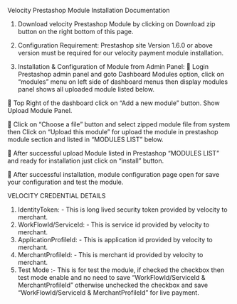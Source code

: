 
Velocity Prestashop Module Installation Documentation 



1.	Download velocity Prestashop Module by clicking on Download zip button on the right bottom of this page.

2.	Configuration Requirement: Prestashop site Version 1.6.0 or above version must be required for our velocity payment module installation.


3.	Installation & Configuration of Module from Admin Panel:
	Login Prestashop admin panel and goto Dashboard Modules option, click on “modules” menu on left side of dashboard menus then display modules panel shows all uploaded module listed below.

	Top Right of the dashboard click on “Add a new module” button. Show Upload Module Panel.

	Click on “Choose a file” button and select zipped module file from system then Click on “Upload this module” for upload the module in prestashop module section and listed in “MODULES LIST” below.

	After successful upload Module listed in Prestashop “MODULES LIST” and ready for installation just click on “install” button.

	After successful installation, module configuration page open for save your configuration and test the module.

VELOCITY CREDENTIAL DETAILS
1.	IdentityToken: - This is long lived security token provided by velocity to merchant.
2.	WorkFlowId/ServiceId: - This is service id provided by velocity to merchant.
3.	ApplicationProfileId: - This is application id provided by velocity to merchant.
4.	MerchantProfileId: - This is merchant id provided by velocity to merchant.
5.	Test Mode :- This is for test the module, if checked the checkbox then test mode enable and no need to save “WorkFlowId/ServiceId & MerchantProfileId” otherwise unchecked the checkbox and save  “WorkFlowId/ServiceId & MerchantProfileId” for live payment.



